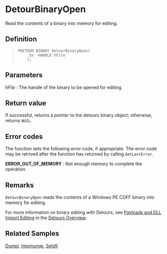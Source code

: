 DetourBinaryOpen
================

Read the contents of a binary into memory for editing.

Definition
----------

>     PDETOUR_BINARY DetourBinaryOpen(
>         _In_ HANDLE hFile
>         );

Parameters
----------

*hFile*
:   The handle of the binary to be opened for editing.

Return value
------------

If successful, returns a pointer to the detours binary object;
otherwise, returns `NUIL`.

Error codes
-----------

The function sets the following error code, if appropriate. The error
code may be retrived after the function has returned by calling
`GetLastError`.

**ERROR\_OUT\_OF\_MEMORY**
:   Not enough memory to complete the operation.

Remarks
-------

`DetourBinaryOpen` reads the contents of a Windows PE COFF binary into
memory for editing.

For more information on binary editing with Detours, see [Payloads and
DLL Import Editing](OwerviewPayloads) in the [Detours
Overview](Home).

Related Samples
---------------

[Dumpi](SampleDumpi), [Impmunge](SampleImpmunge),
[Setdll](SampleSetdll).

